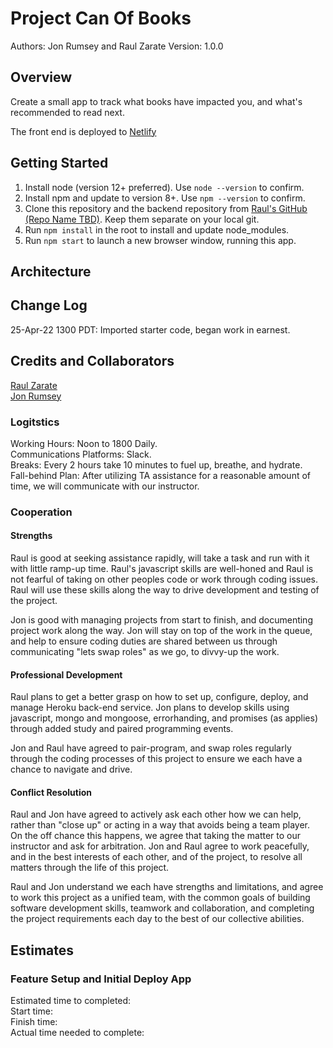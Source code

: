# Project Can Of Books

Authors: Jon Rumsey and Raul Zarate
Version: 1.0.0

## Overview

Create a small app to track what books have impacted you, and what's recommended to read next.  

The front end is deployed to [Netlify](https://spontaneous-frangipane-cf3f7d.netlify.app/)  

## Getting Started

1. Install node (version 12+ preferred). Use `node --version` to confirm.  
1. Install npm and update to version 8+. Use `npm --version` to confirm.  
1. Clone this repository and the backend repository from [Raul's GitHub (Repo Name TBD)](https://github.com/zaratr). Keep them separate on your local git.  
1. Run `npm install` in the root to install and update node_modules.  
1. Run `npm start` to launch a new browser window, running this app.  

## Architecture

## Change Log

25-Apr-22 1300 PDT: Imported starter code, began work in earnest.

## Credits and Collaborators

[Raul Zarate](https://github.com/zaratr)  
[Jon Rumsey](https://github.com/nojronatron)  

### Logitstics

Working Hours: Noon to 1800 Daily.  
Communications Platforms: Slack.  
Breaks: Every 2 hours take 10 minutes to fuel up, breathe, and hydrate.  
Fall-behind Plan: After utilizing TA assistance for a reasonable amount of time, we will communicate with our instructor.  

### Cooperation

#### Strengths

Raul is good at seeking assistance rapidly, will take a task and run with it with little ramp-up time. Raul's javascript skills are well-honed and Raul is not fearful of taking on other peoples code or work through coding issues. Raul will use these skills along the way to drive development and testing of the project.

Jon is good with managing projects from start to finish, and documenting project work along the way. Jon will stay on top of the work in the queue, and help to ensure coding duties are shared between us through communicating "lets swap roles" as we go, to divvy-up the work.  

#### Professional Development

Raul plans to get a better grasp on how to set up, configure, deploy, and manage Heroku back-end service.
Jon plans to develop skills using javascript, mongo and mongoose, errorhanding, and promises (as applies) through added study and paired programming events.

Jon and Raul have agreed to pair-program, and swap roles regularly through the coding processes of this project to ensure we each have a chance to navigate and drive.

#### Conflict Resolution

Raul and Jon have agreed to actively ask each other how we can help, rather than "close up" or acting in a way that avoids being a team player.  
On the off chance this happens, we agree that taking the matter to our instructor and ask for arbitration.
Jon and Raul agree to work peacefully, and in the best interests of each other, and of the project, to resolve all matters through the life of this project.

Raul and Jon understand we each have strengths and limitations, and agree to work this project as a unified team, with the common goals of building software development skills, teamwork and collaboration, and completing the project requirements each day to the best of our collective abilities.  

## Estimates

### Feature Setup and Initial Deploy App

Estimated time to completed:  
Start time:  
Finish time:  
Actual time needed to complete:  
